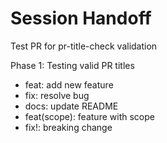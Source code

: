 # Session Handoff

Test PR for pr-title-check validation

Phase 1: Testing valid PR titles

- feat: add new feature
- fix: resolve bug
- docs: update README
- feat(scope): feature with scope
- fix!: breaking change
